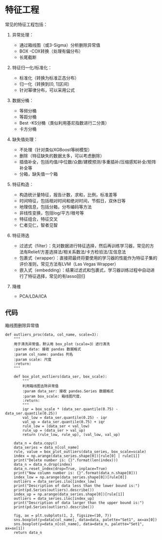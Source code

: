 # 特征工程

常见的特征工程包括：

1. 异常处理：

    - 通过箱线图（或3-Sigma）分析删除异常值
    - BOX    -COX转换（处理有偏分布）
    - 长尾截断

2. 特征归一化/标准化：

    - 标准化（转换为标准正态分布）
    - 归一化（转换到[0, 1]区间）
    - 针对幂律分布，可以采用公式
3. 数据分桶：
    - 等频分桶
    - 等距分桶
    - Best    -KS分桶（类似利用基尼指数进行二分类）
    - 卡方分桶
4. 缺失值处理：
    - 不处理（针对类似XGBoost等树模型）
    - 删除（特征缺失的数据太多，可以考虑删除）
    - 插值补全，包括均值/中位数/众数/建模预测/多重插补/压缩感知补全/矩阵补全等
    - 分箱，缺失值一个箱
5. 特征构造：
    - 构造统计量特征，报告计数，求和，比例，标准差等
    - 时间特征，包括相对时间和绝对时间，节假日，双休日等
    - 地理信息，包括分箱，分布编码等方法
    - 非线性变换，包括log/平方/根号等
    - 特征组合，特征交叉
    - 仁者见仁，智者见智
6. 特征筛选
    - 过滤式（filter）：先对数据进行特征选择，然后再训练学习器，常见的方法有Relief/方差选择法/相关系数法/卡方检验法/互信息法
    - 包裹式（wrapper）：直接把最终将要使用的学习器的性能作为特征子集的评价准则，常见方法有LVM（Las Vegas Wrapper）
    - 嵌入式（embedding）：结果过滤式和包裹式，学习器训练过程中自动进行了特征选择，常见的有lasso回归
7. 降维
    - PCA/LDA/ICA
    

## 代码

箱线图删除异常值
```
def outliers_proc(data, col_name, scale=3):
    """
    用于清洗异常值，默认用 box_plot（scale=3）进行清洗
    :param data: 接收 pandas 数据格式
    :param col_name: pandas 列名
    :param scale: 尺度
    :return:
    """

    def box_plot_outliers(data_ser, box_scale):
        """
        利用箱线图去除异常值
        :param data_ser: 接收 pandas.Series 数据格式
        :param box_scale: 箱线图尺度，
        :return:
        """
        iqr = box_scale * (data_ser.quantile(0.75) - data_ser.quantile(0.25))
        val_low = data_ser.quantile(0.25) - iqr
        val_up = data_ser.quantile(0.75) + iqr
        rule_low = (data_ser < val_low)
        rule_up = (data_ser > val_up)
        return (rule_low, rule_up), (val_low, val_up)

    data_n = data.copy()
    data_series = data_n[col_name]
    rule, value = box_plot_outliers(data_series, box_scale=scale)
    index = np.arange(data_series.shape[0])[rule[0] | rule[1]]
    print("Delete number is: {}".format(len(index)))
    data_n = data_n.drop(index)
    data_n.reset_index(drop=True, inplace=True)
    print("Now column number is: {}".format(data_n.shape[0]))
    index_low = np.arange(data_series.shape[0])[rule[0]]
    outliers = data_series.iloc[index_low]
    print("Description of data less than the lower bound is:")
    print(pd.Series(outliers).describe())
    index_up = np.arange(data_series.shape[0])[rule[1]]
    outliers = data_series.iloc[index_up]
    print("Description of data larger than the upper bound is:")
    print(pd.Series(outliers).describe())

    fig, ax = plt.subplots(1, 2, figsize=(10, 7))
    sns.boxplot(y=data[col_name], data=data, palette="Set1", ax=ax[0])
    sns.boxplot(y=data_n[col_name], data=data_n, palette="Set1", ax=ax[1])
    return data_n
```